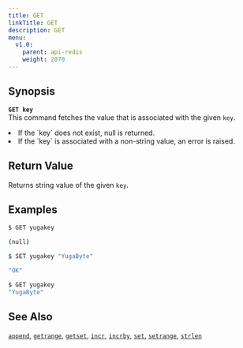 ```yaml
---
title: GET
linkTitle: GET
description: GET
menu:
  v1.0:
    parent: api-redis
    weight: 2070
---
```


## Synopsis
<b>`GET key`</b><br>
This command fetches the value that is associated with the given `key`.

<li>If the `key` does not exist, null is returned.</li>
<li>If the `key` is associated with a non-string value, an error is raised.</li>

## Return Value
Returns string value of the given `key`.

## Examples
```{.sh .copy .separator-dollar}
$ GET yugakey
```
```sh
(null)
```
```{.sh .copy .separator-dollar}
$ SET yugakey "YugaByte"
```
```sh
"OK"
```
```{.sh .copy .separator-dollar}
$ GET yugakey
"YugaByte"
```

## See Also
[`append`](../append/), [`getrange`](../getrange/), [`getset`](../getset/), [`incr`](../incr/), [`incrby`](../incrby/), [`set`](../set/), [`setrange`](../setrange/), [`strlen`](../strlen/)
